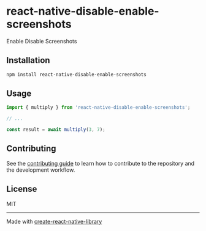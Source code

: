 # react-native-disable-enable-screenshots

Enable Disable Screenshots

## Installation

```sh
npm install react-native-disable-enable-screenshots
```

## Usage

```js
import { multiply } from 'react-native-disable-enable-screenshots';

// ...

const result = await multiply(3, 7);
```

## Contributing

See the [contributing guide](CONTRIBUTING.md) to learn how to contribute to the repository and the development workflow.

## License

MIT

---

Made with [create-react-native-library](https://github.com/callstack/react-native-builder-bob)
